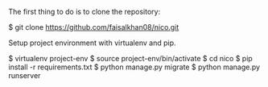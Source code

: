The first thing to do is to clone the repository:

$ git clone https://github.com/faisalkhan08/nico.git

Setup project environment with virtualenv and pip.


$ virtualenv project-env
$ source project-env/bin/activate
$ cd nico
$ pip install -r requirements.txt
$ python manage.py migrate
$ python manage.py runserver

